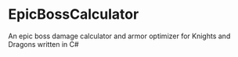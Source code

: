 EpicBossCalculator
==================

An epic boss damage calculator and armor optimizer for Knights and Dragons written in C#
